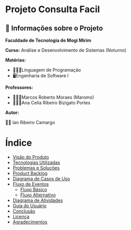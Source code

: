 # Projeto Consulta Facil

## &#128681; Informações sobre o Projeto

**Faculdade de Tecnologia de Mogi Mirim**

**Curso:** Análise e Desenvolvimento de Sistemas (Noturno)

**Matérias:**

 - 🧑🏻‍💻Linguagem de Programação
 - 🖥️Engenharia de Software I

**Professores:**

 - 👨🏻‍🏫Marcos Roberto Moraes (Maromo)
 - 👩🏻‍🏫Ana Celia Ribeiro Bizigato Portes

**Autor:**

👨‍💻 Ian Ribeiro Camargo

# Índice 

* [Visão do Produto](#Visão-do-Produto)
* [Tecnologias Utilizadas](#Tecnologias-Utilizadas)
* [Problemas e Soluções](#Problemas-e-Soluções)
* [Product Backlog](#Product-Backlog)
* [Diagrama de Casos de Uso](#Diagrama-de-Casos-de-Uso)
* [Fluxo de Eventos](#Fluxo-de-Eventos)
     * [Fluxo Básico](#Fluxo-Básico)
     * [Fluxo Alternativo](#Fluxo-Alternativo)
* [Diagrama de Atividades](#Diagrama-de-Atividades)
* [Guia do Usuário](#Guia-do-Usuário)
* [Conclusão](#conclusão)
* [Licença](#licença)
* [Agradecimentos](#agradecimentos)

